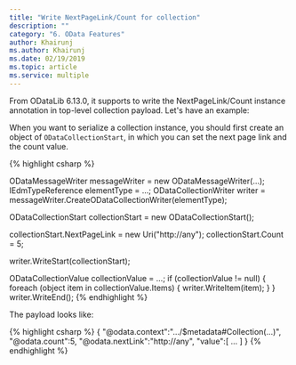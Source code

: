 ```yaml
---
title: "Write NextPageLink/Count for collection"
description: ""
category: "6. OData Features"
author: Khairunj
ms.author: Khairunj
ms.date: 02/19/2019
ms.topic: article
ms.service: multiple
---
```


From ODataLib 6.13.0, it supports to write the NextPageLink/Count instance annotation in top-level collection payload. Let's have an example:

When you want to serialize a collection instance, you should first create an object of `ODataCollectionStart`, in which you can set the next page link and the count value.

{% highlight csharp %}

ODataMessageWriter messageWriter = new ODataMessageWriter(...);
IEdmTypeReference elementType = ...;
ODataCollectionWriter writer = messageWriter.CreateODataCollectionWriter(elementType);

ODataCollectionStart collectionStart = new ODataCollectionStart();

collectionStart.NextPageLink = new Uri("http://any");
collectionStart.Count = 5;

writer.WriteStart(collectionStart);

ODataCollectionValue collectionValue = ...;
if (collectionValue != null)
{
    foreach (object item in collectionValue.Items)
    {
        writer.WriteItem(item);
    }
}
writer.WriteEnd();
{% endhighlight %}

The payload looks like:

{% highlight csharp %}
{
  "@odata.context":".../$metadata#Collection(...)",
  "@odata.count":5,
  "@odata.nextLink":"http://any",
  "value":[
    ...
  ]
}
{% endhighlight %}
